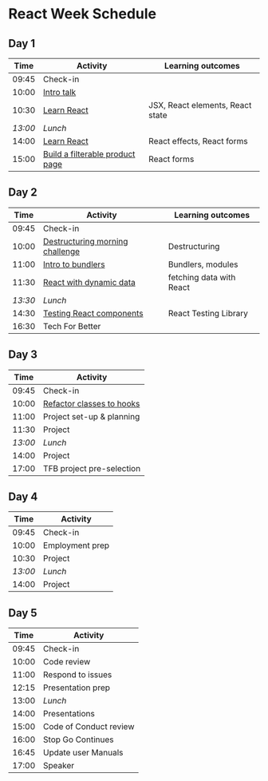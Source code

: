 # React Week Schedule

## Day 1

| Time    | Activity                                        | Learning outcomes                |
| ------- | ----------------------------------------------- | -------------------------------- |
| 09:45   | Check-in                                        |                                  |
| 10:00   | [Intro talk][react-talk]                        |                                  |
| 10:30   | [Learn React][learn-react]                      | JSX, React elements, React state |
| _13:00_ | _Lunch_                                         |                                  |
| 14:00   | [Learn React][learn-react]                      | React effects, React forms       |
| 15:00   | [Build a filterable product page][product-page] | React forms                      |

[react-talk]: https://hackmd.io/p/SJauYz6EM#
[learn-react]: https://github.com/oliverjam/learn-react
[product-page]: https://github.com/oliverjam/react-food-workshop

## Day 2

| Time    | Activity                                            | Learning outcomes        |
| ------- | --------------------------------------------------- | ------------------------ |
| 09:45   | Check-in                                            |                          |
| 10:00   | [Destructuring morning challenge][destructuring-mc] | Destructuring            |
| 11:00   | [Intro to bundlers][bundlers-talk]                  | Bundlers, modules        |
| 11:30   | [React with dynamic data][dynamic-data]             | fetching data with React |
| _13:30_ | _Lunch_                                             |                          |
| 14:30   | [Testing React components][testing-react]           | React Testing Library    |
| 16:30   | Tech For Better                                     |                          |

[destructuring-mc]: https://github.com/oliverjam/learn-destructuring
[bundlers-talk]: https://hackmd.io/p/rJBLi5mSf
[dynamic-data]: https://github.com/sofiapoh/react-dynamic-data-workshop
[testing-react]: https://github.com/oliverjam/learn-react-testing

## Day 3

| Time    | Activity                                    |
| ------- | ------------------------------------------- |
| 09:45   | Check-in                                    |
| 10:00   | [Refactor classes to hooks][class-refactor] |
| 11:00   | Project set-up & planning                   |
| 11:30   | Project                                     |
| _13:00_ | _Lunch_                                     |
| 14:00   | Project                                     |
| 17:00   | TFB project pre-selection                   |

[class-refactor]: https://github.com/oliverjam/react-refactor-class-hooks

## Day 4

| Time    | Activity        |
| ------- | --------------- |
| 09:45   | Check-in        |
| 10:00   | Employment prep |
| 10:30   | Project         |
| _13:00_ | _Lunch_         |
| 14:00   | Project         |

## Day 5

| Time  | Activity               |
| ----- | ---------------------- |
| 09:45 | Check-in               |
| 10:00 | Code review            |
| 11:00 | Respond to issues      |
| 12:15 | Presentation prep      |
| 13:00 | _Lunch_                |
| 14:00 | Presentations          |
| 15:00 | Code of Conduct review |
| 16:00 | Stop Go Continues      |
| 16:45 | Update user Manuals    |
| 17:00 | Speaker                |

